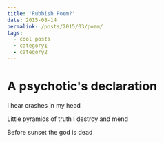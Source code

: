 ```yaml
---
title: 'Rubbish Poem?'
date: 2015-08-14
permalink: /posts/2015/03/poem/
tags:
  - cool posts
  - category1
  - category2
---
```



A psychotic's declaration
======

I hear crashes in my head

Little pyramids of truth I destroy and mend

Before sunset the god is dead

